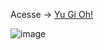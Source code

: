 Acesse -> <a href="https://icaiohenrique.github.io/yu-gi-oh/" target="_blank">Yu Gi Oh!</a>


![image](https://user-images.githubusercontent.com/87266047/228426505-3b685642-dcb6-4501-9540-81eb9b1cc995.png)
